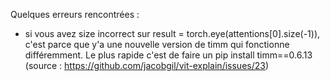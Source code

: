 Quelques erreurs rencontrées : 
- si vous avez size incorrect sur  result = torch.eye(attentions[0].size(-1)), c'est parce que y'a une nouvelle version de timm qui fonctionne différemment. Le plus rapide c'est de faire un pip install timm==0.6.13 (source : https://github.com/jacobgil/vit-explain/issues/23)
